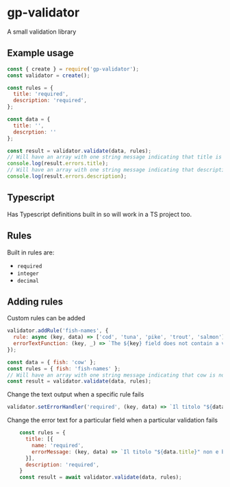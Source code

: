 # gp-validator

A small validation library

## Example usage

```javascript
const { create } = require('gp-validator');
const validator = create();

const rules = {
  title: 'required',
  description: 'required',
};

const data = {
  title: '',
  descrption: ''
};

const result = validator.validate(data, rules);
// Will have an array with one string message indicating that title is required
console.log(result.errors.title);
// Will have an array with one string message indicating that description is required
console.log(result.errors.description);
```

## Typescript

Has Typescript definitions built in so will work in a TS project too.

## Rules

Built in rules are:
- `required`
- `integer`
- `decimal`

## Adding rules

Custom rules can be added

```javascript
validator.addRule('fish-names', {
  rule: async (key, data) => ['cod', 'tuna', 'pike', 'trout', 'salmon'].includes(data[key]),
  errorTextFunction: (key, _) => `The ${key} field does not contain a valid type of fish.`,
});

const data = { fish: 'cow' };
const rules = { fish: 'fish-names' };
// Will have an array with one string message indicating that cow is not a valid fish name
const result = validator.validate(data, rules);
```

Change the text output when a specific rule fails
```javascript
validator.setErrorHandler('required', (key, data) => `Il titolo "${data.title}" non e buona per ${key}`);
```

Change the error text for a particular field when a particular validation fails

```javascript
    const rules = {
      title: [{
        name: 'required',
        errorMessage: (key, data) => `Il titolo "${data.title}" non e buona per ${key}`,
      }],
      description: 'required',
    }
    const result = await validator.validate(data, rules);
```
